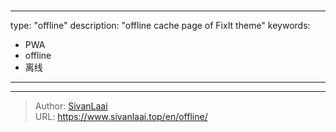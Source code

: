 # 

---
type: "offline"
description: "offline cache page of FixIt theme"
keywords: 
  - PWA
  - offline
  - 离线
---

---

> Author: [SivanLaai](https://www.sivanlaai.top)  
> URL: https://www.sivanlaai.top/en/offline/  


